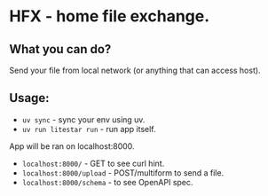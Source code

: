 # HFX - home file exchange.

## What you can do?
Send your file from local network (or anything that can access host).

## Usage:
- `uv sync` - sync your env using uv.
- `uv run litestar run` - run app itself.

App will be ran on localhost:8000.
- `localhost:8000/` - GET to see curl hint. 
- `localhost:8000/upload` - POST/multiform to send a file. 
- `localhost:8000/schema` - to see OpenAPI spec.

